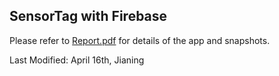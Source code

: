 ## SensorTag with Firebase
Please refer to [Report.pdf](https://github.com/jianing-sun/BLE-Android/blob/master/mySensorTag/Report%20-%20Jianing%20Sun.pdf)
for details of the app and snapshots.  

Last Modified: April 16th, Jianing
